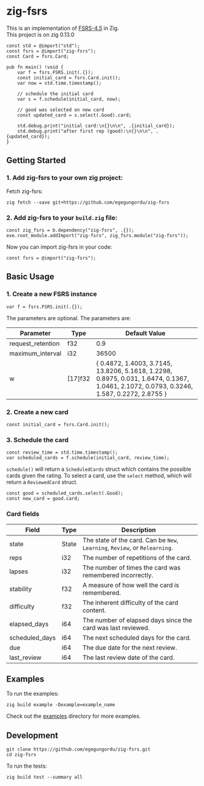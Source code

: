 # zig-fsrs

This is an implementation of [FSRS-4.5](https://github.com/open-spaced-repetition/fsrs4anki/wiki/The-Algorithm) in Zig.  
This project is on zig 0.13.0

```zig
const std = @import("std");
const fsrs = @import("zig-fsrs");
const Card = fsrs.Card;

pub fn main() !void {
    var f = fsrs.FSRS.init(.{});
    const initial_card = fsrs.Card.init();
    var now = std.time.timestamp();

    // schedule the initial card
    var s = f.schedule(initial_card, now);

    // good was selected on new card
    const updated_card = s.select(.Good).card;

    std.debug.print("initial card:\n{}\n\n", .{initial_card});
    std.debug.print("after first rep (good):\n{}\n\n", .{updated_card});
}
```

## Getting Started

### 1. Add zig-fsrs to your own zig project:

Fetch zig-fsrs:

```shell
zig fetch --save git+https://github.com/egegungordu/zig-fsrs
```

### 2. Add zig-fsrs to your `build.zig` file:

```zig
const zig_fsrs = b.dependency("zig-fsrs", .{});
exe.root_module.addImport("zig-fsrs", zig_fsrs.module("zig-fsrs"));
```

Now you can import zig-fsrs in your code:

```zig
const fsrs = @import("zig-fsrs");
```

## Basic Usage

### 1. Create a new FSRS instance

```zig
var f = fsrs.FSRS.init(.{});
```

The parameters are optional. The parameters are:

| Parameter         | Type    | Default Value                                                                                                                             |
| ----------------- | ------- | ----------------------------------------------------------------------------------------------------------------------------------------- |
| request_retention | f32     | 0.9                                                                                                                                       |
| maximum_interval  | i32     | 36500                                                                                                                                     |
| w                 | [17]f32 | { 0.4872, 1.4003, 3.7145, 13.8206, 5.1618, 1.2298, 0.8975, 0.031, 1.6474, 0.1367, 1.0461, 2.1072, 0.0793, 0.3246, 1.587, 0.2272, 2.8755 } |

### 2. Create a new card

```zig
const initial_card = fsrs.Card.init();
```

### 3. Schedule the card

```zig
const review_time = std.time.timestamp();
var scheduled_cards = f.schedule(initial_card, review_time);
```

`schedule()` will return a `ScheduledCards` struct which contains the possible
cards given the rating. To select a card, use the `select` method, which
will return a `ReviewedCard` struct.

```zig
const good = scheduled_cards.select(.Good);
const new_card = good.card;
```

### Card fields

| Field          | Type  | Description                                                                 |
| -------------- | ----- | --------------------------------------------------------------------------- |
| state          | State | The state of the card. Can be `New`, `Learning`, `Review`, or `Relearning`. |
| reps           | i32   | The number of repetitions of the card.                                      |
| lapses         | i32   | The number of times the card was remembered incorrectly.                    |
| stability      | f32   | A measure of how well the card is remembered.                               |
| difficulty     | f32   | The inherent difficulty of the card content.                                |
| elapsed_days   | i64   | The number of elapsed days since the card was last reviewed.                |
| scheduled_days | i64   | The next scheduled days for the card.                                       |
| due            | i64   | The due date for the next review.                                           |
| last_review    | i64   | The last review date of the card.                                           |

## Examples

To run the examples:

```shell
zig build example -Dexample=example_name
```

Check out the [examples](examples) directory for more examples.

## Development

```shell
git clone https://github.com/egegungordu/zig-fsrs.git
cd zig-fsrs
```

To run the tests:

```shell
zig build test --summary all
```
